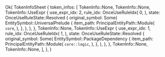 Ok(
    TokenInfoSheet {
        token_infos: [
            TokenInfo::None,
            TokenInfo::None,
            TokenInfo::UseExpr {
                use_expr_idx: 2,
                rule_idx: OnceUseRuleIdx(
                    0,
                ),
                state: OnceUseRuleState::Resolved {
                    original_symbol: Some(
                        EntitySymbol::UniversalPrelude {
                            item_path: PrincipalEntityPath::Module(
                                `core`,
                            ),
                        },
                    ),
                },
            },
            TokenInfo::None,
            TokenInfo::UseExpr {
                use_expr_idx: 1,
                rule_idx: OnceUseRuleIdx(
                    1,
                ),
                state: OnceUseRuleState::Resolved {
                    original_symbol: Some(
                        EntitySymbol::PackageDependency {
                            item_path: PrincipalEntityPath::Module(
                                `core::logic`,
                            ),
                        },
                    ),
                },
            },
            TokenInfo::None,
            TokenInfo::None,
        ],
    },
)